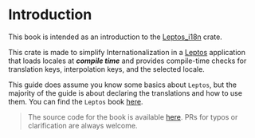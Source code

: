 # Introduction

This book is intended as an introduction to the [Leptos_i18n](https://github.com/Baptistemontan/leptos_i18n) crate.

This crate is made to simplify Internationalization in a [Leptos](https://crates.io/crates/leptos) application that loads locales at **_compile time_** and provides compile-time checks for translation keys, interpolation keys, and the selected locale.

This guide does assume you know some basics about `Leptos`, but the majority of the guide is about declaring the translations and how to use them. You can find the `Leptos` book [here](https://leptos-rs.github.io/leptos/).

> The source code for the book is available [here](https://github.com/Baptistemontan/leptos_i18n/tree/master/docs/book). PRs for typos or clarification are always welcome.
